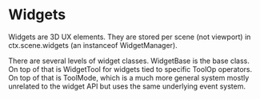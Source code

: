 # Widgets

Widgets are 3D UX elements.  They are stored per scene (not viewport)
in ctx.scene.widgets (an instanceof WidgetManager).

There are several levels of widget classes.  WidgetBase is the base class.
On top of that is WidgetTool for widgets tied to specific ToolOp
operators.  On top of that is ToolMode, which is a much more general system
mostly unrelated to the widget API but uses the same underlying event system.


  